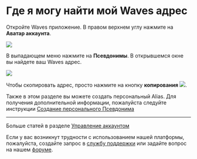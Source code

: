 # Где я могу найти мой Waves адрес

Откройте Waves приложение. В правом верхнем углу нажмите на **Аватар аккаунта**.

![](/_assets/waves_address_01.png)

В выпадающем меню нажмите на **Псевдонимы**.
В открывшемся окне вы найдете ваш Waves адрес.

![](/_assets/waves_address_02.png)

Чтобы скопировать адрес, просто нажмите на кнопку **копирования** ![](/_assets/waves_address_03.png).

Также в этом разделе вы можете создать персональный Alias. Для получения дополнительной информации, пожалуйста следуйте инструкции [Создание персонального Псевдонима](/waves-client/account-management/creating-an-alias.md)

___

Больше статей в разделе [Управление аккаунтом](/waves-client/account-management.md)

Если у вас возникнут трудности с использованием нашей платформы, пожалуйста, создайте запрос в [службу поддержки](https://support.wavesplatform.com/) или задайте вопрос на нашем [форуме](https://forum.wavesplatform.com/).
